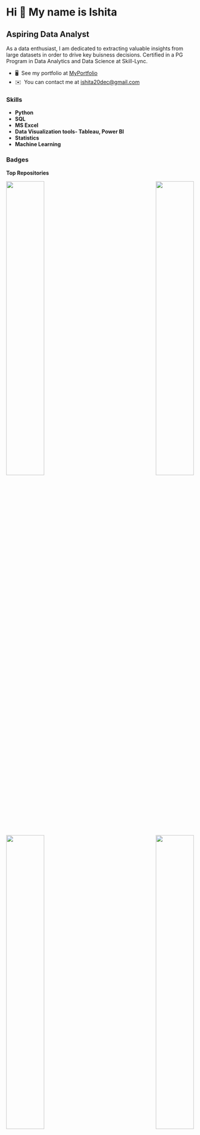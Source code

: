 Hi 👋 My name is Ishita
=======================

Aspiring Data Analyst
---------------------

As a data enthusiast, I am dedicated to extracting valuable insights from large datasets in order to drive key buisness decisions. Certified in a PG Program in Data Analytics and Data Science at Skill-Lync.

* 🖥️  See my portfolio at [MyPortfolio](http://www.datascienceportfol.io/ishita9998)
* ✉️  You can contact me at [ishita20dec@gmail.com](mailto:ishita20dec@gmail.com)

### Skills

* **Python**
* **SQL**
* **MS Excel**
* **Data Visualization tools- Tableau, Power BI**
* **Statistics**
* **Machine Learning**

### Badges

<b>Top Repositories</b>

<div width="100%" align="center"><a href="https://github.com/ishita9988/EDA-on-Netflix-Dataset" align="left"><img align="left" width="45%" src="https://github-readme-stats.vercel.app/api/pin/?username=ishita9988&repo=EDA-on-Netflix-Dataset&title_color=ffffff&text_color=ffffff&icon_color=0891b2&bg_color=1c1917&hide_border=true&locale=en" /></a><a href="https://github.com/ishita9988/IMDb-Web-Scraping" align="right"><img align="right" width="45%" src="https://github-readme-stats.vercel.app/api/pin/?username=ishita9988&repo=IMDb-Web-Scraping&title_color=ffffff&text_color=ffffff&icon_color=0891b2&bg_color=1c1917&hide_border=true&locale=en" /></a></div><br /><br /><br /><br /><br /><br /><br />

<br /><br /><br /><br /><br />

<div width="100%" align="center"><a href="https://github.com/ishita9988/IPL-2008-2020-Dashboard" align="left"><img align="left" width="45%" src="https://github-readme-stats.vercel.app/api/pin/?username=ishita9988&repo=IPL-2008-2020-Dashboard&title_color=ffffff&text_color=ffffff&icon_color=0891b2&bg_color=1c1917&hide_border=true&locale=en" /></a><a href="https://github.com/ishita9988/HR-Attrition-Analysis" align="right"><img align="right" width="45%" src="https://github-readme-stats.vercel.app/api/pin/?username=ishita9988&repo=HR-Attrition-Analysis&title_color=ffffff&text_color=ffffff&icon_color=0891b2&bg_color=1c1917&hide_border=true&locale=en" /></a></div>
